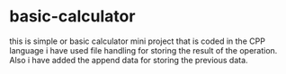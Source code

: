 # basic-calculator
this is simple or basic calculator mini project that is coded in the CPP language i have used file handling for storing the result of the operation. Also i have added the append data for storing the previous data.

